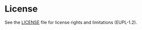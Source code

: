 # License

See the [LICENSE](https://github.com/nextpagesoft/hivModelling/blob/master/LICENSE) file for
license rights and limitations (EUPL-1.2).